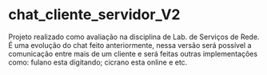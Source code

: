 # chat_cliente_servidor_V2
Projeto realizado como avaliação na disciplina de Lab. de Serviços de Rede. É uma evolução do chat feito anteriormente, nessa versão será possível a comunicação entre mais de um cliente e será feitas outras implementações como: fulano esta digitando; cicrano esta online e etc.

